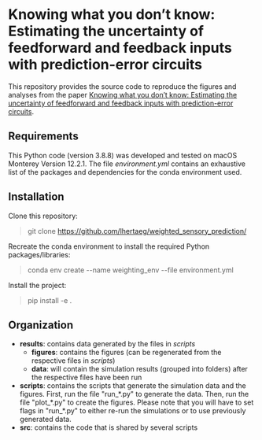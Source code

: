 # Knowing what you don’t know: Estimating the uncertainty of feedforward and feedback inputs with prediction-error circuits

This repository provides the source code to reproduce the figures and analyses from the paper [Knowing what you don’t know: Estimating the uncertainty of feedforward and feedback inputs with prediction-error circuits]([https://link-url-here.org](https://www.biorxiv.org/content/10.1101/2023.12.13.571410v1)).

## Requirements

This Python code (version 3.8.8) was developed and tested on macOS Monterey Version 12.2.1. The file *environment.yml* contains an exhaustive list of the packages and dependencies for the conda environment used. 

## Installation

Clone this repository:
> git clone https://github.com/lhertaeg/weighted_sensory_prediction/

Recreate the conda environment to install the required Python packages/libraries:
> conda env create --name weighting_env --file environment.yml

Install the project:
> pip install -e .

## Organization

* **results**: contains data generated by the files in *scripts*
  * **figures**: contains the figures (can be regenerated from the respective files in *scripts*)
  * **data**: will contain the simulation results (grouped into folders) after the respective files have been run
* **scripts**: contains the scripts that generate the simulation data and the figures. First, run the file "run_\*.py" to generate the data. Then, run the file "plot_\*.py" to create the figures. Please note that you will have to set flags in "run_\*.py" to either re-run the simulations or to use previously generated data.
* **src**: contains the code that is shared by several scripts
